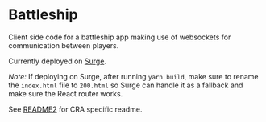 # Battleship

Client side code for a battleship app making use of websockets for communication between players.

Currently deployed on [Surge](https://surge.sh).

_Note:_ If deploying on Surge, after running `yarn build`, make sure to rename the `index.html` file to `200.html` so Surge can handle it as a fallback and make sure the React router works.

See [README2](./README2.md) for CRA specific readme.